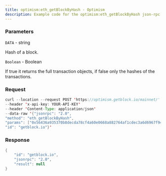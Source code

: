 ```yaml
---
title: optimism:eth_getBlockByHash - Optimism
description: Example code for the optimism:eth_getBlockByHash json-rpc method. Сomplete guide on how to use optimism:eth_getBlockByHash json-rpc in GetBlock.io Web3 documentation.
---
```


### Parameters


`DATA` - string

Hash of a block.

`Boolean` - Boolean

If true it returns the full transaction objects, if false only the
hashes of the transactions.

### Request

``` java
curl --location --request POST 'https://optimism.getblock.io/mainnet/' 
--header 'x-api-key: YOUR-API-KEY' 
--header 'Content-Type: application/json' 
--data-raw '{"jsonrpc": "2.0",
"method": "eth_getBlockByHash",
"params": ["0x56436a935370b8decda78cf4a60e0668a882764af1cdec3a6d6967f944f4dace", false],
"id": "getblock.io"}'
```

###  Response

``` java
{
    "id": "getblock.io",
    "jsonrpc": "2.0",
    "result": null
}
```


